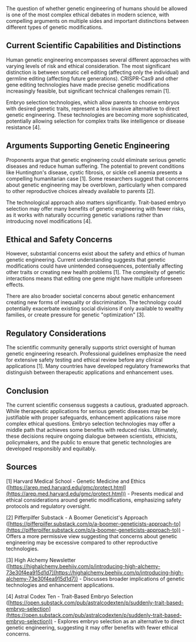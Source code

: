 The question of whether genetic engineering of humans should be allowed is one of the most complex ethical debates in modern science, with compelling arguments on multiple sides and important distinctions between different types of genetic modifications.

## Current Scientific Capabilities and Distinctions

Human genetic engineering encompasses several different approaches with varying levels of risk and ethical consideration. The most significant distinction is between somatic cell editing (affecting only the individual) and germline editing (affecting future generations). CRISPR-Cas9 and other gene editing technologies have made precise genetic modifications increasingly feasible, but significant technical challenges remain [1].

Embryo selection technologies, which allow parents to choose embryos with desired genetic traits, represent a less invasive alternative to direct genetic engineering. These technologies are becoming more sophisticated, potentially allowing selection for complex traits like intelligence or disease resistance [4].

## Arguments Supporting Genetic Engineering

Proponents argue that genetic engineering could eliminate serious genetic diseases and reduce human suffering. The potential to prevent conditions like Huntington's disease, cystic fibrosis, or sickle cell anemia presents a compelling humanitarian case [1]. Some researchers suggest that concerns about genetic engineering may be overblown, particularly when compared to other reproductive choices already available to parents [2].

The technological approach also matters significantly. Trait-based embryo selection may offer many benefits of genetic engineering with fewer risks, as it works with naturally occurring genetic variations rather than introducing novel modifications [4].

## Ethical and Safety Concerns

However, substantial concerns exist about the safety and ethics of human genetic engineering. Current understanding suggests that genetic modifications could have unintended consequences, potentially affecting other traits or creating new health problems [1]. The complexity of genetic interactions means that editing one gene might have multiple unforeseen effects.

There are also broader societal concerns about genetic enhancement creating new forms of inequality or discrimination. The technology could potentially exacerbate existing social divisions if only available to wealthy families, or create pressure for genetic "optimization" [3].

## Regulatory Considerations

The scientific community generally supports strict oversight of human genetic engineering research. Professional guidelines emphasize the need for extensive safety testing and ethical review before any clinical applications [1]. Many countries have developed regulatory frameworks that distinguish between therapeutic applications and enhancement uses.

## Conclusion

The current scientific consensus suggests a cautious, graduated approach. While therapeutic applications for serious genetic diseases may be justifiable with proper safeguards, enhancement applications raise more complex ethical questions. Embryo selection technologies may offer a middle path that achieves some benefits with reduced risks. Ultimately, these decisions require ongoing dialogue between scientists, ethicists, policymakers, and the public to ensure that genetic technologies are developed responsibly and equitably.

## Sources

[1] Harvard Medical School - Genetic Medicine and Ethics ([https://arep.med.harvard.edu/gmc/protect.html](https://arep.med.harvard.edu/gmc/protect.html)) - Presents medical and ethical considerations around genetic modifications, emphasizing safety protocols and regulatory oversight.

[2] Pifferpilfer Substack - A Boomer Geneticist's Approach ([https://pifferpilfer.substack.com/p/a-boomer-geneticists-approach-to](https://pifferpilfer.substack.com/p/a-boomer-geneticists-approach-to)) - Offers a more permissive view suggesting that concerns about genetic engineering may be excessive compared to other reproductive technologies.

[3] High Alchemy Newsletter ([https://highalchemy.beehiiv.com/p/introducing-high-alchemy-73e30f4ea915d1d7](https://highalchemy.beehiiv.com/p/introducing-high-alchemy-73e30f4ea915d1d7)) - Discusses broader implications of genetic technologies and enhancement applications.

[4] Astral Codex Ten - Trait-Based Embryo Selection ([https://open.substack.com/pub/astralcodexten/p/suddenly-trait-based-embryo-selection](https://open.substack.com/pub/astralcodexten/p/suddenly-trait-based-embryo-selection)) - Explores embryo selection as an alternative to direct genetic engineering, suggesting it may offer benefits with fewer ethical concerns.